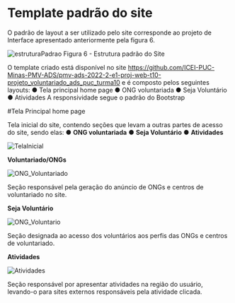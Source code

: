 # Template padrão do site

O  padrão  de  layout  a  ser  utilizado  pelo  site  corresponde  ao  projeto  de  Interface apresentado anteriormente pela figura 6.

![estruturaPadrao](https://user-images.githubusercontent.com/99758232/195962353-d545f5a0-826b-4942-8874-a48cb554c273.jpeg)
Figura 6 - Estrutura padrão do Site

O template criado está disponível no site 
https://github.com/ICEI-PUC-Minas-PMV-ADS/pmv-ads-2022-2-e1-proj-web-t10-projeto_voluntariado_ads_puc_turma10  e é composto pelos seguintes
layouts:
● Tela principal home page
● ONG voluntariada
● Seja Voluntário
● Atividades
A responsividade segue o padrão do Bootstrap

#Tela Principal home page 

Tela inicial do site, contendo seções que levam a outras partes de acesso do site, sendo elas:
● **ONG voluntariada**
● **Seja Voluntário**
● **Atividades**

![TelaInicial](https://user-images.githubusercontent.com/71721477/200195626-93f151b9-483b-4e86-a638-3287ccb186aa.png)


**Voluntariado/ONGs**

![ONG_Voluntariado](https://user-images.githubusercontent.com/71721477/200195753-7a012c8c-8df7-40dd-ab9f-6fa9b790f956.png)


Seção responsável pela geração do anúncio de ONGs e centros de voluntariado no site.


**Seja Voluntário**

![ONG_Voluntario](https://user-images.githubusercontent.com/71721477/200195933-f18991c0-fecd-4797-9b7d-950e8682e2ba.png)


Seção designada ao acesso dos voluntários aos perfis das ONGs e centros de voluntariado.


**Atividades**

![Atividades](https://user-images.githubusercontent.com/71721477/200195989-99311f85-38b0-43a8-b799-c875be926dac.png)


Seção responsável por apresentar atividades na região do usuário, levando-o para sites externos responsáveis pela atividade clicada.


